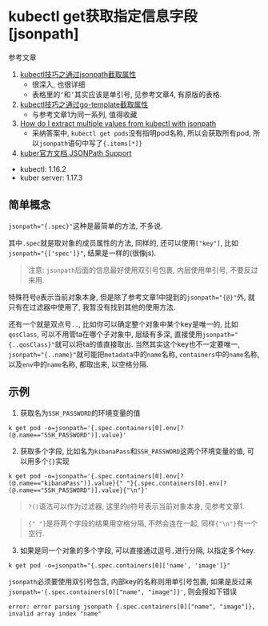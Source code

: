 # kubectl get获取指定信息字段[jsonpath]

参考文章

1. [kubectl技巧之通过jsonpath截取属性](https://www.cnblogs.com/tylerzhou/p/11049050.html)
    - 很深入, 也很详细
    - 表格里的`‘`和`’`其实应该是单引号, 见参考文章4, 有原版的表格.
2. [kubectl技巧之通过go-template截取属性](https://www.cnblogs.com/tylerzhou/archive/2004/01/13/11047456.html)
    - 与参考文章1为同一系列, 值得收藏
3. [How do I extract multiple values from kubectl with jsonpath](https://stackoverflow.com/questions/46229072/how-do-i-extract-multiple-values-from-kubectl-with-jsonpath)
    - 采纳答案中, `kubectl get pods`没有指明pod名称, 所以会获取所有pod, 所以`jsonpath`语句中写了`{.items[*]}`
4. [kuber官方文档 JSONPath Support](https://v1-16.docs.kubernetes.io/docs/reference/kubectl/jsonpath/)

- kubectl: 1.16.2
- kuber server: 1.17.3

## 简单概念

`jsonpath="{.spec}"`这种是最简单的方法, 不多说.

其中`.spec`就是取对象的成员属性的方法, 同样的, 还可以使用`["key"]`, 比如`jsonpath="{['spec']}"`, 结果是一样的(很像js).

> 注意: `jsonpath`后面的信息最好使用双引号包裹, 内层使用单引号, 不要反过来用.

特殊符号`@`表示当前对象本身, 但是除了参考文章1中提到的`jsonpath="{@}"`外, 就只有在过滤器中使用了, 我暂没有找到其他的使用方法.

还有一个就是双点号`..`, 比如你可以确定整个对象中某个key是唯一的, 比如`qosClass`, 可以不用管ta在哪个子对象中, 层级有多深, 直接使用`jsonpath="{..qosClass}"`就可以将ta的值直接取出. 当然其实这个key也不一定要唯一, `jsonpath="{..name}"`就可能把`metadata`中的`name`名称, `containers`中的`name`名称, 以及`env`中的`name`名称, 都取出来, 以空格分隔.

## 示例

1. 获取名为`SSH_PASSWORD`的环境变量的值

```
k get pod -o=jsonpath='{.spec.containers[0].env[?(@.name=="SSH_PASSWORD")].value}'
```

2. 获取多个字段, 比如名为`kibanaPass`和`SSH_PASSWORD`这两个环境变量的值, 可以用多个`{}`实现

```
k get pod -o=jsonpath='{.spec.containers[0].env[?(@.name=="kibanaPass")].value}{" "}{.spec.containers[0].env[?(@.name=="SSH_PASSWORD")].value}{"\n"}'
```

> `?()`语法可以作为过滤器, 这里的`@`符号表示当前对象本身, 见参考文章1.

> `{" "}`是将两个字段的结果用空格分隔, 不然会连在一起, 同样`{"\n"}`有一个空行.

3. 如果是同一个对象的多个字段, 可以直接通过逗号`,`进行分隔, 以指定多个key.

```
k get pod -o=jsonpath="{.spec.containers[0]['name', 'image']}"
```

`jsonpath`必须要使用双引号包含, 内部key的名称则用单引号包裹, 如果是反过来`jsonpath='{.spec.containers[0]["name", "image"]}'`, 则会报如下错误

```
error: error parsing jsonpath {.spec.containers[0]["name", "image"]}, invalid array index "name"
```

